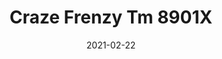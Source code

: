 ---
tags: 
  - "To Market"
  - "Loose Lay LVT"
  - "Acoustx"
title: "Craze Frenzy Tm 8901X"
designer: "To Market"
image_primary: "img/8901%20FLOOR%20copy.jpg"
href: "https://www.tomkt.com/front-row-ballet"
description: "Size%3A%2019.69%22%20X%2019.69%22%A0/%20Wear%20layer%3A%20.5mm%20%2820mil%29%20/%20Edge%3A%20Square%20/%20Thickness%3A%205.0mm%20%3D%A04.0mm%20Vinyl%20Top%20+%201.0mm%20AcoustX%20Sound%20Absorbing%20Backing%20/%20Sq.ft/Ctn%3A%2026.91%A0/%20Installation%3A%20Glue%20Down"
category: "loose-lay-lvt-acoustx"
subtitle: ""
manufacturer: "ToMarket"
slug: "/manufacturers/tomarket/loose-lay-lvt-acoustx/to-market-craze-frenzy-tm-8901-x"
date: "2021-02-22"
---